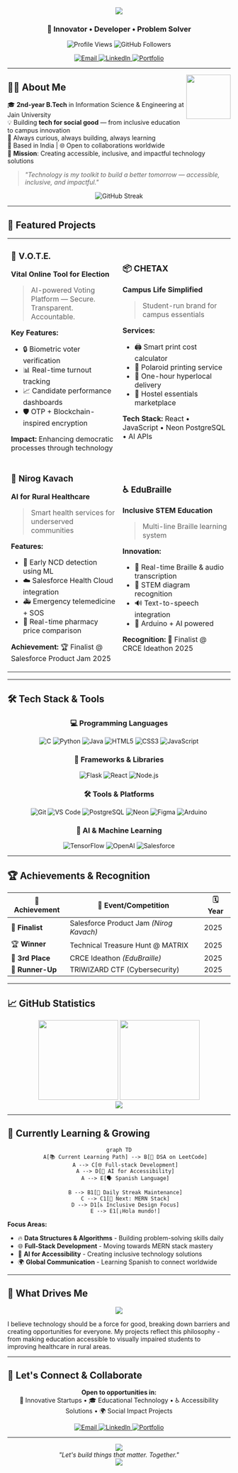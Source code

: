 <div align="center">
  <img src="https://readme-typing-svg.herokuapp.com/?font=Righteous&size=35&center=true&vCenter=true&width=500&height=70&duration=4000&lines=Hi+There!+👋;+I'm+Arnab+Mazumder!;" />
</div>

<h3 align="center">🚀 Innovator • Developer • Problem Solver</h3>

<div align="center">
  <img src="https://komarev.com/ghpvc/?username=arnab-mazumder&label=Profile%20Views&color=0e75b6&style=flat" alt="Profile Views" />
  <img src="https://img.shields.io/github/followers/arnab-mazumder?label=Followers&style=social" alt="GitHub Followers" />
</div>

<p align="center">
  <a href="mailto:arnab.mazumder1108@gmail.com">
    <img src="https://img.shields.io/badge/Gmail-D14836?style=for-the-badge&logo=gmail&logoColor=white" alt="Email"/>
  </a>
  <a href="https://www.linkedin.com/in/arnab-mazumder-b4a238326">
    <img src="https://img.shields.io/badge/LinkedIn-0A66C2?style=for-the-badge&logo=linkedin&logoColor=white" alt="LinkedIn"/>
  </a>
  <a href="https://web-resume-h0a5.onrender.com">
    <img src="https://img.shields.io/badge/Portfolio-FF5722?style=for-the-badge&logo=todoist&logoColor=white" alt="Portfolio"/>
  </a>
</p>

---

<img align="right" height="100" src="https://octodex.github.com/images/daftpunktocat-thomas.gif" />

## 🧑‍💻 About Me

🎓 **2nd-year B.Tech** in Information Science & Engineering at Jain University  
💡 Building **tech for social good** — from inclusive education to campus innovation  
🔧 Always curious, always building, always learning  
📍 Based in India | 🌐 Open to collaborations worldwide  
🎯 **Mission**: Creating accessible, inclusive, and impactful technology solutions

> _"Technology is my toolkit to build a better tomorrow — accessible, inclusive, and impactful."_

<div align="center">
  <img src="https://github-readme-streak-stats.herokuapp.com/?user=arnab-mazumder&theme=radical&hide_border=true" alt="GitHub Streak" />
</div>

---

## 🚀 Featured Projects

<table>
<tr>
<td width="50%">

### 🔐 V.O.T.E.
**Vital Online Tool for Election**
> AI-powered Voting Platform — Secure. Transparent. Accountable.

**Key Features:**
- 🔒 Biometric voter verification
- 📊 Real-time turnout tracking
- 📈 Candidate performance dashboards
- 🛡️ OTP + Blockchain-inspired encryption

**Impact:** Enhancing democratic processes through technology

</td>
<td width="50%">

### 📦 CHETAX
**Campus Life Simplified**
> Student-run brand for campus essentials

**Services:**
- 🖨️ Smart print cost calculator
- 📸 Polaroid printing service
- 🚚 One-hour hyperlocal delivery
- 🛒 Hostel essentials marketplace

**Tech Stack:** React • JavaScript • Neon PostgreSQL • AI APIs

</td>
</tr>
<tr>
<td width="50%">

### 🧠 Nirog Kavach
**AI for Rural Healthcare**
> Smart health services for underserved communities

**Features:**
- 🔬 Early NCD detection using ML
- ☁️ Salesforce Health Cloud integration
- 🚑 Emergency telemedicine + SOS
- 💊 Real-time pharmacy price comparison

**Achievement:** 🏆 Finalist @ Salesforce Product Jam 2025

</td>
<td width="50%">

### ♿ EduBraille
**Inclusive STEM Education**
> Multi-line Braille learning system

**Innovation:**
- 🎯 Real-time Braille & audio transcription
- 📐 STEM diagram recognition
- 🔊 Text-to-speech integration
- 🤖 Arduino + AI powered

**Recognition:** 🥉 Finalist @ CRCE Ideathon 2025

</td>
</tr>
</table>

---

## 🛠️ Tech Stack & Tools

<div align="center">

### 💻 Programming Languages
![C](https://img.shields.io/badge/C-00599C?style=for-the-badge&logo=c&logoColor=white)
![Python](https://img.shields.io/badge/Python-3776AB?style=for-the-badge&logo=python&logoColor=white)
![Java](https://img.shields.io/badge/Java-ED8B00?style=for-the-badge&logo=openjdk&logoColor=white)
![HTML5](https://img.shields.io/badge/HTML5-E34F26?style=for-the-badge&logo=html5&logoColor=white)
![CSS3](https://img.shields.io/badge/CSS3-1572B6?style=for-the-badge&logo=css3&logoColor=white)
![JavaScript](https://img.shields.io/badge/JavaScript-F7DF1E?style=for-the-badge&logo=javascript&logoColor=black)

### 🚀 Frameworks & Libraries
![Flask](https://img.shields.io/badge/Flask-000000?style=for-the-badge&logo=flask&logoColor=white)
![React](https://img.shields.io/badge/React-20232A?style=for-the-badge&logo=react&logoColor=61DAFB)
![Node.js](https://img.shields.io/badge/Node.js-43853D?style=for-the-badge&logo=node.js&logoColor=white)

### 🛠️ Tools & Platforms
![Git](https://img.shields.io/badge/Git-F05032?style=for-the-badge&logo=git&logoColor=white)
![VS Code](https://img.shields.io/badge/VS%20Code-007ACC?style=for-the-badge&logo=visual-studio-code&logoColor=white)
![PostgreSQL](https://img.shields.io/badge/PostgreSQL-316192?style=for-the-badge&logo=postgresql&logoColor=white)
![Neon](https://img.shields.io/badge/Neon-00E699?style=for-the-badge&logo=neon&logoColor=white)
![Figma](https://img.shields.io/badge/Figma-F24E1E?style=for-the-badge&logo=figma&logoColor=white)
![Arduino](https://img.shields.io/badge/Arduino-00979D?style=for-the-badge&logo=Arduino&logoColor=white)

### 🤖 AI & Machine Learning
![TensorFlow](https://img.shields.io/badge/TensorFlow-FF6F00?style=for-the-badge&logo=tensorflow&logoColor=white)
![OpenAI](https://img.shields.io/badge/OpenAI-412991?style=for-the-badge&logo=openai&logoColor=white)
![Salesforce](https://img.shields.io/badge/Salesforce-00A1E0?style=for-the-badge&logo=salesforce&logoColor=white)

</div>

---

## 🏆 Achievements & Recognition

<div align="center">

| 🏅 Achievement | 🎯 Event/Competition | 🗓️ Year |
|---|---|---|
| 🥇 **Finalist** | Salesforce Product Jam *(Nirog Kavach)* | 2025 |
| 🏆 **Winner** | Technical Treasure Hunt @ MATRIX | 2025 |
| 🥉 **3rd Place** | CRCE Ideathon *(EduBraille)* | 2025 |
| 🥈 **Runner-Up** | TRIWIZARD CTF (Cybersecurity) | 2025 |

</div>

---

## 📈 GitHub Statistics

<div align="center">
  <img src="https://github-readme-stats.vercel.app/api?username=arnab-mazumder&show_icons=true&theme=radical&hide_border=true&count_private=true" height="180" />
  <img src="https://github-readme-stats.vercel.app/api/top-langs/?username=arnab-mazumder&layout=compact&theme=radical&hide_border=true" height="180" />
</div>

<div align="center">
  <img src="https://github-readme-activity-graph.vercel.app/graph?username=arnab-mazumder&theme=github-compact&hide_border=true" />
</div>

---

## 🌱 Currently Learning & Growing

<div align="center">

```mermaid
graph TD
    A[📚 Current Learning Path] --> B[🧠 DSA on LeetCode]
    A --> C[🌐 Full-stack Development]
    A --> D[🤖 AI for Accessibility]
    A --> E[🗣️ Spanish Language]
    
    B --> B1[💪 Daily Streak Maintenance]
    C --> C1[🎯 Next: MERN Stack]
    D --> D1[♿ Inclusive Design Focus]
    E --> E1[¡Hola mundo!]
```

</div>

**Focus Areas:**
- 🔥 **Data Structures & Algorithms** - Building problem-solving skills daily
- 🌐 **Full-Stack Development** - Moving towards MERN stack mastery
- 🤖 **AI for Accessibility** - Creating inclusive technology solutions
- 🌍 **Global Communication** - Learning Spanish to connect worldwide

---

## 🎯 What Drives Me

<div align="center">
  <img src="https://readme-typing-svg.herokuapp.com/?font=Righteous&size=25&center=true&vCenter=true&width=600&height=50&duration=3000&lines=Building+Tech+for+Social+Good;Creating+Accessible+Solutions;Solving+Real-World+Problems;Empowering+Communities+Through+Code;" />
</div>

I believe technology should be a force for good, breaking down barriers and creating opportunities for everyone. My projects reflect this philosophy - from making education accessible to visually impaired students to improving healthcare in rural areas.

---

## 🤝 Let's Connect & Collaborate

<div align="center">
  <p>
    <strong>Open to opportunities in:</strong><br>
    🚀 Innovative Startups • 🎓 Educational Technology • ♿ Accessibility Solutions • 🌍 Social Impact Projects
  </p>
</div>

<div align="center">
  <a href="mailto:arnab.mazumder1108@gmail.com">
    <img src="https://img.shields.io/badge/📧_Email_Me-D14836?style=for-the-badge&logo=gmail&logoColor=white" alt="Email"/>
  </a>
  <a href="https://www.linkedin.com/in/arnab-mazumder-b4a238326/">
    <img src="https://img.shields.io/badge/🤝_Connect_on_LinkedIn-0A66C2?style=for-the-badge&logo=linkedin&logoColor=white" alt="LinkedIn"/>
  </a>
  <a href="https://web-resume-h0a5.onrender.com">
    <img src="https://img.shields.io/badge/🌐_View_Portfolio-FF5722?style=for-the-badge&logo=todoist&logoColor=white" alt="Portfolio"/>
  </a>
</div>

---

<div align="center">
  <img src="https://capsule-render.vercel.app/api?type=waving&color=gradient&height=100&section=footer" />
</div>

<div align="center">
  <i>"Let's build things that matter. Together."</i>
</div>

<div align="center">
  <img src="https://readme-typing-svg.herokuapp.com/?font=Righteous&size=20&center=true&vCenter=true&width=500&height=50&duration=4000&lines=Thanks+for+visiting!;Let's+create+something+amazing!;" />
</div>
